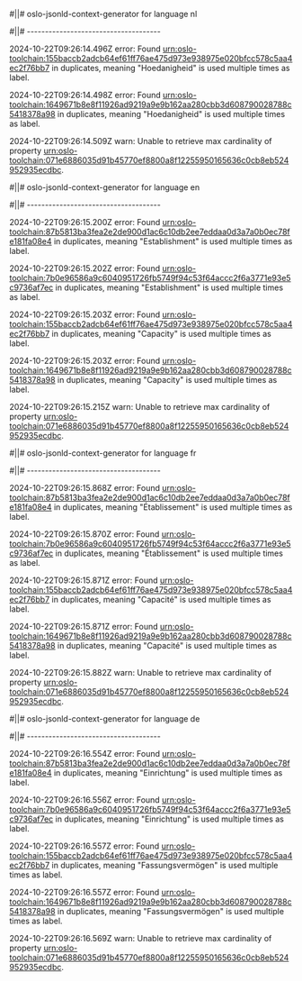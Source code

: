#||# oslo-jsonld-context-generator for language nl  

#||# -------------------------------------  

2024-10-22T09:26:14.496Z error: Found [urn:oslo-toolchain:155baccb2adcb64ef61ff76ae475d973e938975e020bfcc578c5aa4ec2f76bb7](all-Feitelijke-Verenigingen-ap.jsonld#L4427) in duplicates, meaning "Hoedanigheid" is used multiple times as label.

2024-10-22T09:26:14.498Z error: Found [urn:oslo-toolchain:1649671b8e8f11926ad9219a9e9b162aa280cbb3d608790028788c5418378a98](all-Feitelijke-Verenigingen-ap.jsonld#L889) in duplicates, meaning "Hoedanigheid" is used multiple times as label.

2024-10-22T09:26:14.509Z warn: Unable to retrieve max cardinality of property [urn:oslo-toolchain:071e6886035d91b45770ef8800a8f12255950165636c0cb8eb524952935ecdbc](all-Feitelijke-Verenigingen-ap.jsonld#L3949).

#||# oslo-jsonld-context-generator for language en  

#||# -------------------------------------  

2024-10-22T09:26:15.200Z error: Found [urn:oslo-toolchain:87b5813ba3fea2e2de900d1ac6c10db2ee7eddaa0d3a7a0b0ec78fe181fa08e4](all-Feitelijke-Verenigingen-ap.jsonld#L528) in duplicates, meaning "Establishment" is used multiple times as label.

2024-10-22T09:26:15.202Z error: Found [urn:oslo-toolchain:7b0e96586a9c6040951726fb5749f94c53f64accc2f6a3771e93e5c9736af7ec](all-Feitelijke-Verenigingen-ap.jsonld#L817) in duplicates, meaning "Establishment" is used multiple times as label.

2024-10-22T09:26:15.203Z error: Found [urn:oslo-toolchain:155baccb2adcb64ef61ff76ae475d973e938975e020bfcc578c5aa4ec2f76bb7](all-Feitelijke-Verenigingen-ap.jsonld#L4427) in duplicates, meaning "Capacity" is used multiple times as label.

2024-10-22T09:26:15.203Z error: Found [urn:oslo-toolchain:1649671b8e8f11926ad9219a9e9b162aa280cbb3d608790028788c5418378a98](all-Feitelijke-Verenigingen-ap.jsonld#L889) in duplicates, meaning "Capacity" is used multiple times as label.

2024-10-22T09:26:15.215Z warn: Unable to retrieve max cardinality of property [urn:oslo-toolchain:071e6886035d91b45770ef8800a8f12255950165636c0cb8eb524952935ecdbc](all-Feitelijke-Verenigingen-ap.jsonld#L3949).

#||# oslo-jsonld-context-generator for language fr  

#||# -------------------------------------  

2024-10-22T09:26:15.868Z error: Found [urn:oslo-toolchain:87b5813ba3fea2e2de900d1ac6c10db2ee7eddaa0d3a7a0b0ec78fe181fa08e4](all-Feitelijke-Verenigingen-ap.jsonld#L528) in duplicates, meaning "Établissement" is used multiple times as label.

2024-10-22T09:26:15.870Z error: Found [urn:oslo-toolchain:7b0e96586a9c6040951726fb5749f94c53f64accc2f6a3771e93e5c9736af7ec](all-Feitelijke-Verenigingen-ap.jsonld#L817) in duplicates, meaning "Établissement" is used multiple times as label.

2024-10-22T09:26:15.871Z error: Found [urn:oslo-toolchain:155baccb2adcb64ef61ff76ae475d973e938975e020bfcc578c5aa4ec2f76bb7](all-Feitelijke-Verenigingen-ap.jsonld#L4427) in duplicates, meaning "Capacité" is used multiple times as label.

2024-10-22T09:26:15.871Z error: Found [urn:oslo-toolchain:1649671b8e8f11926ad9219a9e9b162aa280cbb3d608790028788c5418378a98](all-Feitelijke-Verenigingen-ap.jsonld#L889) in duplicates, meaning "Capacité" is used multiple times as label.

2024-10-22T09:26:15.882Z warn: Unable to retrieve max cardinality of property [urn:oslo-toolchain:071e6886035d91b45770ef8800a8f12255950165636c0cb8eb524952935ecdbc](all-Feitelijke-Verenigingen-ap.jsonld#L3949).

#||# oslo-jsonld-context-generator for language de  

#||# -------------------------------------  

2024-10-22T09:26:16.554Z error: Found [urn:oslo-toolchain:87b5813ba3fea2e2de900d1ac6c10db2ee7eddaa0d3a7a0b0ec78fe181fa08e4](all-Feitelijke-Verenigingen-ap.jsonld#L528) in duplicates, meaning "Einrichtung" is used multiple times as label.

2024-10-22T09:26:16.556Z error: Found [urn:oslo-toolchain:7b0e96586a9c6040951726fb5749f94c53f64accc2f6a3771e93e5c9736af7ec](all-Feitelijke-Verenigingen-ap.jsonld#L817) in duplicates, meaning "Einrichtung" is used multiple times as label.

2024-10-22T09:26:16.557Z error: Found [urn:oslo-toolchain:155baccb2adcb64ef61ff76ae475d973e938975e020bfcc578c5aa4ec2f76bb7](all-Feitelijke-Verenigingen-ap.jsonld#L4427) in duplicates, meaning "Fassungsvermögen" is used multiple times as label.

2024-10-22T09:26:16.557Z error: Found [urn:oslo-toolchain:1649671b8e8f11926ad9219a9e9b162aa280cbb3d608790028788c5418378a98](all-Feitelijke-Verenigingen-ap.jsonld#L889) in duplicates, meaning "Fassungsvermögen" is used multiple times as label.

2024-10-22T09:26:16.569Z warn: Unable to retrieve max cardinality of property [urn:oslo-toolchain:071e6886035d91b45770ef8800a8f12255950165636c0cb8eb524952935ecdbc](all-Feitelijke-Verenigingen-ap.jsonld#L3949).

